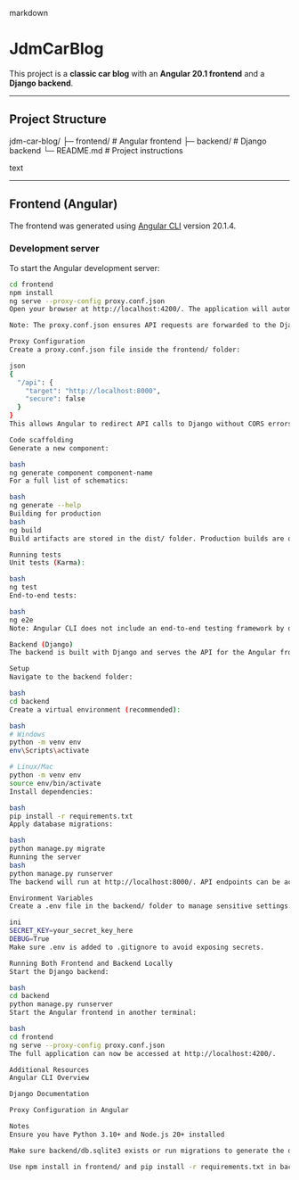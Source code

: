 markdown
# JdmCarBlog

This project is a **classic car blog** with an **Angular 20.1 frontend** and a **Django backend**.

---

## Project Structure
jdm-car-blog/
├─ frontend/ # Angular frontend
├─ backend/ # Django backend
└─ README.md # Project instructions

text

---

## Frontend (Angular)

The frontend was generated using [Angular CLI](https://github.com/angular/angular-cli) version 20.1.4.

### Development server

To start the Angular development server:

```bash
cd frontend
npm install
ng serve --proxy-config proxy.conf.json
Open your browser at http://localhost:4200/. The application will automatically reload whenever you modify any source files.

Note: The proxy.conf.json ensures API requests are forwarded to the Django backend to avoid CORS issues.

Proxy Configuration
Create a proxy.conf.json file inside the frontend/ folder:

json
{
  "/api": {
    "target": "http://localhost:8000",
    "secure": false
  }
}
This allows Angular to redirect API calls to Django without CORS errors.

Code scaffolding
Generate a new component:

bash
ng generate component component-name
For a full list of schematics:

bash
ng generate --help
Building for production
bash
ng build
Build artifacts are stored in the dist/ folder. Production builds are optimized for performance.

Running tests
Unit tests (Karma):

bash
ng test
End-to-end tests:

bash
ng e2e
Note: Angular CLI does not include an end-to-end testing framework by default.

Backend (Django)
The backend is built with Django and serves the API for the Angular frontend.

Setup
Navigate to the backend folder:

bash
cd backend
Create a virtual environment (recommended):

bash
# Windows
python -m venv env
env\Scripts\activate

# Linux/Mac
python -m venv env
source env/bin/activate
Install dependencies:

bash
pip install -r requirements.txt
Apply database migrations:

bash
python manage.py migrate
Running the server
bash
python manage.py runserver
The backend will run at http://localhost:8000/. API endpoints can be accessed via /api/....

Environment Variables
Create a .env file in the backend/ folder to manage sensitive settings:

ini
SECRET_KEY=your_secret_key_here
DEBUG=True
Make sure .env is added to .gitignore to avoid exposing secrets.

Running Both Frontend and Backend Locally
Start the Django backend:

bash
cd backend
python manage.py runserver
Start the Angular frontend in another terminal:

bash
cd frontend
ng serve --proxy-config proxy.conf.json
The full application can now be accessed at http://localhost:4200/.

Additional Resources
Angular CLI Overview

Django Documentation

Proxy Configuration in Angular

Notes
Ensure you have Python 3.10+ and Node.js 20+ installed

Make sure backend/db.sqlite3 exists or run migrations to generate the database

Use npm install in frontend/ and pip install -r requirements.txt in backend/ before running servers
